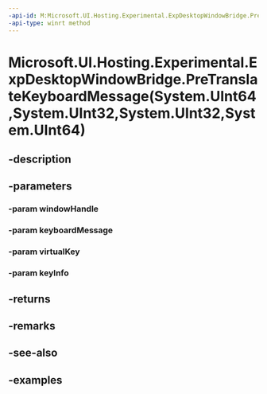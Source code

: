 ```yaml
---
-api-id: M:Microsoft.UI.Hosting.Experimental.ExpDesktopWindowBridge.PreTranslateKeyboardMessage(System.UInt64,System.UInt32,System.UInt32,System.UInt64)
-api-type: winrt method
---
```


# Microsoft.UI.Hosting.Experimental.ExpDesktopWindowBridge.PreTranslateKeyboardMessage(System.UInt64,System.UInt32,System.UInt32,System.UInt64)

<!--
public bool PreTranslateKeyboardMessage (ulong windowHandle, uint keyboardMessage, uint virtualKey, ulong keyInfo);
-->


## -description

## -parameters

### -param windowHandle

### -param keyboardMessage

### -param virtualKey

### -param keyInfo

## -returns

## -remarks

## -see-also

## -examples



